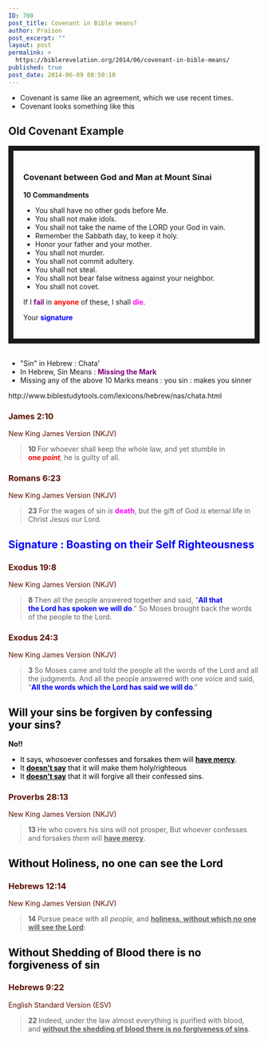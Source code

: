 ```yaml
---
ID: 700
post_title: Covenant in Bible means?
author: Praison
post_excerpt: ""
layout: post
permalink: >
  https://biblerevelation.org/2014/06/covenant-in-bible-means/
published: true
post_date: 2014-06-09 08:50:10
---
```

<ul>
	<li>Covenant is same like an agreement, which we use recent times.</li>
	<li>Covenant looks something like this</li>
</ul>
<h2>Old Covenant Example</h2>
<div style="padding: 20px; border: solid 10px;">
<h3>Covenant between God and Man at Mount Sinai</h3>
<strong>10 Commandments</strong>
<ul>
	<li>You shall have no other gods before Me.</li>
	<li>You shall not make idols.</li>
	<li>You shall not take the name of the LORD your God in vain.</li>
	<li>Remember the Sabbath day, to keep it holy.</li>
	<li>Honor your father and your mother.</li>
	<li>You shall not murder.</li>
	<li>You shall not commit adultery.</li>
	<li>You shall not steal.</li>
	<li>You shall not bear false witness against your neighbor.</li>
	<li>You shall not covet.</li>
</ul>
If I <span style="color: #800080;"><strong>fail</strong></span> in <span style="color: #ff0000;"><strong>anyone</strong></span> of these, I shall <span style="color: #ff00ff;"><strong>die</strong></span>.

Your <span style="color: #0000ff;"><strong>signature</strong></span>

</div>
&nbsp;
<ul>
	<li>"Sin" in Hebrew : Chata'</li>
	<li>In Hebrew, Sin Means : <span style="font-weight: bold;"><span style="color: #800080;">Missing the Mark</span></span></li>
	<li>Missing any of the above 10 Marks means : you sin : makes you sinner</li>
</ul>
http://www.biblestudytools.com/lexicons/hebrew/nas/chata.html
<div class="heading passage-class-0" style="color: #5c1101;">
<h3>James 2:10</h3>
<p class="txt-sm">New King James Version (NKJV)</p>

</div>
<div class="passage version-NKJV result-text-style-normal text-html " style="color: #000000;">
<blockquote><span id="en-NKJV-30304" class="text Jas-2-10"><span class="versenum" style="font-weight: bold;">10 </span>For whoever shall keep the whole law, and yet stumble in <span style="color: #ff0000;"><strong>one </strong></span><i><span style="color: #ff0000;"><strong>point</strong></span>,</i> he is guilty of all.</span></blockquote>
<div class="heading passage-class-0" style="color: #5c1101;">
<h3>Romans 6:23</h3>
<p class="txt-sm">New King James Version (NKJV)</p>

</div>
<div class="passage version-NKJV result-text-style-normal text-html ">
<blockquote><span id="en-NKJV-28092" class="text Rom-6-23"><span class="versenum" style="font-weight: bold;">23 </span>For the wages of sin <i>is</i> <span style="color: #ff00ff;"><strong>death</strong></span>, but the gift of God <i>is</i> eternal life in Christ Jesus our Lord.</span></blockquote>
<h2><span style="color: #0000ff;">Signature : Boasting on their Self Righteousness</span></h2>
</div>
<div class="heading passage-class-0" style="color: #5c1101;">
<h3>Exodus 19:8</h3>
<p class="txt-sm">New King James Version (NKJV)</p>

</div>
<div class="passage version-NKJV result-text-style-normal text-html ">
<blockquote><span id="en-NKJV-2035" class="text Exod-19-8"><span class="versenum" style="font-weight: bold;">8 </span>Then all the people answered together and said, “<span style="color: #0000ff;"><strong>All that the <span class="small-caps">Lord</span> has spoken we will do</strong></span>.” So Moses brought back the words of the people to the <span class="small-caps">Lord</span>.</span></blockquote>
<div class="heading passage-class-0" style="color: #5c1101;">
<h3>Exodus 24:3</h3>
<p class="txt-sm">New King James Version (NKJV)</p>

</div>
<div class="passage version-NKJV result-text-style-normal text-html ">
<blockquote><span id="en-NKJV-2181" class="text Exod-24-3"><span class="versenum" style="font-weight: bold;">3 </span>So Moses came and told the people all the words of the <span class="small-caps">Lord</span> and all the judgments. And all the people answered with one voice and said, “<span style="color: #0000ff;"><strong>All the words which the <span class="small-caps">Lord</span> has said we will do</strong></span>.”</span></blockquote>
<h2>Will your sins be forgiven by confessing your sins?</h2>
<strong>No!!</strong>
<ul>
	<li>It says, whosoever confesses and forsakes them will <strong><span style="text-decoration: underline;">have mercy</span></strong>.</li>
	<li>It <span style="text-decoration: underline;"><strong>doesn't say</strong></span> that it will make them holy/righteous</li>
	<li>It <span style="text-decoration: underline;"><span style="font-weight: bold;">doesn't say</span></span> that it will forgive all their confessed sins.</li>
</ul>
<div class="heading passage-class-0" style="color: #5c1101;">
<h3>Proverbs 28:13</h3>
<p class="txt-sm">New King James Version (NKJV)</p>

</div>
<div class="passage version-NKJV result-text-style-normal text-html ">
<div class="poetry top-1">
<blockquote>
<p class="line"><span id="en-NKJV-17210" class="text Prov-28-13"><span class="versenum" style="font-weight: bold;">13 </span>He who covers his sins will not prosper,</span>
<span class="text Prov-28-13">But whoever confesses and forsakes <i>them</i> will <span style="text-decoration: underline;"><strong>have mercy</strong></span>.</span></p>
</blockquote>
<h2 class="line">Without Holiness, no one can see the Lord</h2>
<div class="heading passage-class-0" style="color: #5c1101;">
<h3>Hebrews 12:14</h3>
<p class="txt-sm">New King James Version (NKJV)</p>

</div>
<div class="passage version-NKJV result-text-style-normal text-html ">
<blockquote><span id="en-NKJV-30227" class="text Heb-12-14"><span class="versenum" style="font-weight: bold;">14 </span>Pursue peace with all <i>people,</i> and <span style="text-decoration: underline;"><strong>holiness, without which no one will see the Lord</strong></span>:</span></blockquote>
<h2>Without Shedding of Blood there is no forgiveness of sin</h2>
</div>
</div>
</div>
<div class="heading passage-class-0" style="color: #5c1101;">
<h3>Hebrews 9:22</h3>
<p class="txt-sm">English Standard Version (ESV)</p>

</div>
<div class="passage version-ESV result-text-style-normal text-html ">
<blockquote><span id="en-ESV-30111" class="text Heb-9-22"><span class="versenum" style="font-weight: bold;">22 </span>Indeed, under the law almost everything is purified with blood, and <span style="text-decoration: underline;"><strong>without the shedding of blood there is no forgiveness of sins</strong></span>.</span></blockquote>
</div>
</div>
</div>
</div>